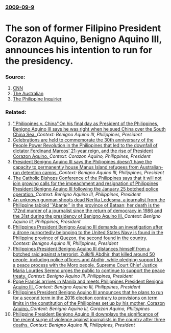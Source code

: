 ### [2009-09-9](/news/2009/09/9/index.md)

#  The son of former Filipino President Corazon Aquino, Benigno Aquino III, announces his intention to run for the presidency. 




### Source:

1. [CNN](http://edition.cnn.com/2009/WORLD/asiapcf/09/09/philippines.aquino.candidacy/)
2. [The Australian](http://www.theaustralian.news.com.au/story/0,25197,26050244-2703,00.html)
3. [The Philippine Inquirier](http://newsinfo.inquirer.net/breakingnews/nation/view/20090909-224337/Aquino-declares-presidential-bid)

### Related:

1. [''Philippines v. China''On his final day as President of the Philippines, Benigno Aquino III says he was right when he sued China over the South China Sea. ](/news/2016/06/29/philippines-v-china-pon-his-final-day-as-president-of-the-philippines-benigno-aquino-iii-says-he-was-right-when-he-sued-china-over-the.md) _Context: Benigno Aquino III, Philippines, President_
2. [Celebrations are held to commemorate the 30th anniversary of the People Power Revolution in the Philippines that led to the downfall of dictator  Ferdinand Marcos' 21-year reign, and the rise of President Corazon Aquino. ](/news/2016/02/25/celebrations-are-held-to-commemorate-the-30th-anniversary-of-the-people-power-revolution-in-the-philippines-that-led-to-the-downfall-of-dict.md) _Context: Corazon Aquino, Philippines, President_
3. [ President Benigno Aquino III says the Philippines doesn't have the capacity to permanently house Manus Island refugees from Australian-run detention camps. ](/news/2015/10/27/president-benigno-aquino-iii-says-the-philippines-doesn-t-have-the-capacity-to-permanently-house-manus-island-refugees-from-australian-run.md) _Context: Benigno Aquino III, Philippines, President_
4. [The Catholic Bishops Conference of the Philippines says that it will not join growing calls for the impeachment and resignation of Philippines President Benigno Aquino III following the January 25 botched police operation. ](/news/2015/02/4/the-catholic-bishops-conference-of-the-philippines-says-that-it-will-not-join-growing-calls-for-the-impeachment-and-resignation-of-philippin.md) _Context: Benigno Aquino III, Philippines, President_
5. [An unknown gunman shoots dead Nerlita Ledesma, a journalist from the Philippine tabloid ''Abante'' in the province of Bataan; her death is the 172nd murder of a journalist since the return of democracy in 1986 and the 31st during the presidency of Benigno Aquino III. ](/news/2015/01/8/an-unknown-gunman-shoots-dead-nerlita-ledesma-a-journalist-from-the-philippine-tabloid-abante-in-the-province-of-bataan-her-death-is-t.md) _Context: Benigno Aquino III, Philippines, President_
6. [Philippines President Benigno Aquino III demands an investigation after a drone purportedly belonging to the United States Navy is found in the Philippine province of Quezon, the second found in the country. ](/news/2015/01/7/philippines-president-benigno-aquino-iii-demands-an-investigation-after-a-drone-purportedly-belonging-to-the-united-states-navy-is-found-in.md) _Context: Benigno Aquino III, Philippines, President_
7. [Philippines President Benigno Aquino III distances himself from a botched raid against a terrorist, Zulkifli Abdhir, that killed around 50 people, including police officers and Abdhir, while pledging support for a peace process with the Moro people. Supreme Court Chief Justice Maria Lourdes Sereno urges the public to continue to support the peace treaty. ](/news/2015/01/29/philippines-president-benigno-aquino-iii-distances-himself-from-a-botched-raid-against-a-terrorist-zulkifli-abdhir-that-killed-around-50-p.md) _Context: Benigno Aquino III, Philippines, President_
8. [Pope Francis arrives in Manila and meets Philippines President Benigno Aquino III. ](/news/2015/01/15/pope-francis-arrives-in-manila-and-meets-philippines-president-benigno-aquino-iii.md) _Context: Benigno Aquino III, Philippines, President_
9. [Philippines President Benigno Aquino III announces that he plans to run for a second term in the 2016 election contrary to provisions on term limits in the constitution of the Philippines set up by his mother, Corazon Aquino. ](/news/2014/08/14/philippines-president-benigno-aquino-iii-announces-that-he-plans-to-run-for-a-second-term-in-the-2016-election-contrary-to-provisions-on-ter.md) _Context: Benigno Aquino III, Corazon Aquino, Philippines_
10. [Philippine President Benigno Aquino III downplays the significance of the recent surge of violence against journalists in the country after three deaths. ](/news/2013/12/14/philippine-president-benigno-aquino-iii-downplays-the-significance-of-the-recent-surge-of-violence-against-journalists-in-the-country-after.md) _Context: Benigno Aquino III, Philippines, President_
